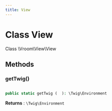 ```yaml
---
title: View
---
```


# Class View

Class \Vroom\View\View

## Methods

### getTwig()

```php

public static getTwig (  ): \Twig\Environment
```

**Returns**
: <code>\Twig\Environment</code> 




